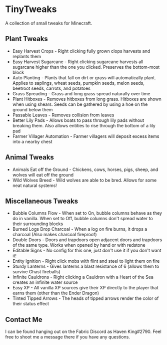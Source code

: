 # TinyTweaks
A collection of small tweaks for Minecraft.

## Plant Tweaks
* Easy Harvest Crops - Right clicking fully grown clops harvests and replants them
* Easy Harvest Sugarcane - Right clicking sugarcane harvests all sugarcane higher than the one you clicked. Preserves the bottom-most block
* Auto Planting - Plants that fall on dirt or grass will automatically plant. Applies to saplings, wheat seeds, pumpkin seeds, melon seeds, beetroot seeds, carrots, and potatoes
* Grass Spreading - Grass and long grass spread naturally over time
* Plant Hitboxes - Removes hitboxes from long grass. Hitboxes are shown when using shears. Seeds can be gathered by using a hoe on the ground below them
* Passable Leaves - Removes collision from leaves
* Better Lily Pads - Allows boats to pass through lily pads without breaking them. Also allows entities to rise through the bottom of a lily pad
* Farmer Villager Automation - Farmer villagers will deposit excess items into a nearby chest

## Animal Tweaks
* Animals Eat off the Ground - Chickens, cows, horses, pigs, sheep, and wolves will eat off the ground
* Wild Wolves Breed - Wild wolves are able to be bred. Allows for some neat natural systems!

## Miscellaneous Tweaks
* Bubble Columns Flow - When set to On, bubble columns behave as they do in vanilla. When set to Off, bubble columns don't spread water to their surrounding blocks
* Burned Logs Drop Charcoal - When a log on fire burns, it drops a charcoal (Also makes charcoal fireproof)
* Double Doors - Doors and trapdoors open adjacent doors and trapdoors of the same type. Works when opened by hand or with redstone
* Editable Signs - No config for this one, just don't use it if you don't want it!
* Entity Ignition - Right click mobs with flint and steel to light them on fire
* Sturdy Lanterns - Gives lanterns a blast resistance of 6 (allows them to survive Ghast fireballs)
* Infinite Cauldrons - Right clicking a Cauldron with a Heart of the Sea creates an infinite water source
* Easy XP - All vanilla XP sources give their XP directly to the player that earns them (other than the Ender Dragon)
* Tinted Tipped Arrows - The heads of tipped arrows render the color of their status effect

## Contact Me
I can be found hanging out on the Fabric Discord as Haven King#2790. Feel free to shoot me a message there if you have any questions.
